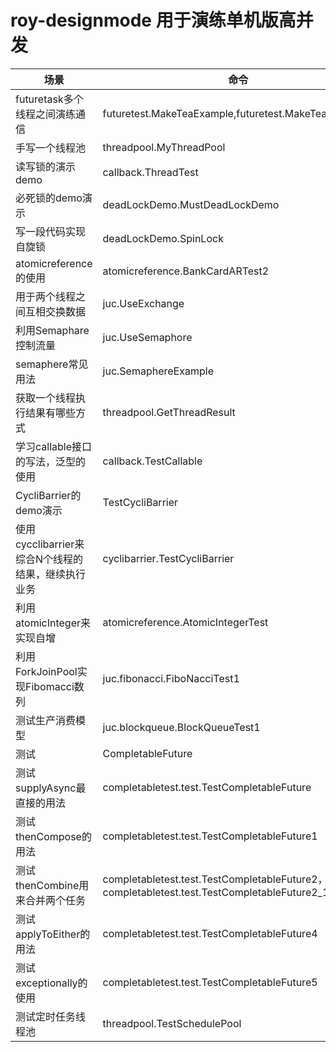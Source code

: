 # roy-designmode 用于演练单机版高并发
|场景|命令|
|---|---|
|futuretask多个线程之间演练通信|futuretest.MakeTeaExample,futuretest.MakeTeaExample1|
|手写一个线程池|threadpool.MyThreadPool|
|读写锁的演示demo|callback.ThreadTest|
|必死锁的demo演示|deadLockDemo.MustDeadLockDemo|
|写一段代码实现自旋锁|deadLockDemo.SpinLock|
|atomicreference的使用|atomicreference.BankCardARTest2|
|用于两个线程之间互相交换数据|juc.UseExchange|
|利用Semaphare控制流量|juc.UseSemaphore|
|semaphere常见用法|juc.SemaphereExample|
|获取一个线程执行结果有哪些方式|threadpool.GetThreadResult|
|学习callable接口的写法，泛型的使用|callback.TestCallable|
|CycliBarrier的demo演示|TestCycliBarrier|
|使用cycclibarrier来综合N个线程的结果，继续执行业务|cyclibarrier.TestCycliBarrier|
|利用atomicInteger来实现自增|atomicreference.AtomicIntegerTest|
|利用ForkJoinPool实现Fibomacci数列|juc.fibonacci.FiboNacciTest1|
|测试生产消费模型|juc.blockqueue.BlockQueueTest1|
|测试|CompletableFuture|
|测试supplyAsync最直接的用法|completabletest.test.TestCompletableFuture|
|测试thenCompose的用法|completabletest.test.TestCompletableFuture1|
|测试thenCombine用来合并两个任务|completabletest.test.TestCompletableFuture2，completabletest.test.TestCompletableFuture2_1|
|测试applyToEither的用法|completabletest.test.TestCompletableFuture4|
|测试exceptionally的使用|completabletest.test.TestCompletableFuture5|
|测试定时任务线程池|threadpool.TestSchedulePool|







